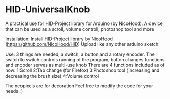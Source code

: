 # HID-UniversalKnob
A practical use for HID-Project library for Arduino (by NicoHood). A device that can be used as a scroll, volume controll, photoshop tool and more

Installation:
Install HID-Project library by NicoHood (https://github.com/NicoHood/HID)
Upload like any other arduino sketch

Use:
3 things are needed, a switch, a button and a rotary encoder. The switch to switch controls running of the program, button changes functions and encoder serves as multi-use knob
There are 4 functions included as of now:
1:Scroll
2:Tab change (for Firefox)
3:Photoshop tool (increasing and decreasing the brush size)
4:Volume control

The neopixels are for decoration
Feel free to modify the code for your needs :)

